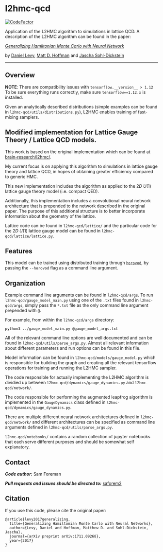 # l2hmc-qcd

[![CodeFactor](https://www.codefactor.io/repository/github/saforem2/l2hmc-qcd/badge)](https://www.codefactor.io/repository/github/saforem2/l2hmc-qcd)

Application of the L2HMC algorithm to simulations in lattice QCD. A description
of the L2HMC algorithm can be found in the paper:

[*Generalizing Hamiltonian Monte Carlo with Neural Network*](https://arxiv.org/abs/1711.09268)

by [Daniel Levy](http://ai.stanford.edu/~danilevy), [Matt D. Hoffman](http://matthewdhoffman.com/) and [Jascha Sohl-Dickstein](sohldickstein.com)

---

## Overview

**NOTE**: There are compatibility issues with `tensorflow.__version__ > 1.12` To be sure everything runs correctly, make sure `tensorflow==1.12.x` is installed.

Given an analytically described distributions (simple examples can be found in
`l2hmc-qcd/utils/distributions.py`), L2HMC enables training of fast-mixing samplers.

## Modified implementation for Lattice Gauge Theory / Lattice QCD models. 

This work is based on the original implementation which can be found at
[brain-research/l2hmc/](https://github.com/brain-research/l2hmc). 

My current focus is on applying this algorithm to simulations in lattice gauge
theory and lattice QCD, in hopes of obtaining greater efficiency compared to
generic HMC.

This new implementation includes the algorithm as applied to the $2D$ $U{(1)}$ lattice gauge theory model (i.e. compact QED).

Additionally, this implementation includes a convolutional neural network
architecture that is prepended to the network described in the original paper.
The purpose of this additional structure is to better incorporate information
about the geometry of the lattice.

Lattice code can be found in `l2hmc-qcd/lattice/` and the particular code for the
$2D$ $U{(1)}$ lattice gauge model can be found in `l2hmc-qcd/lattice/lattice.py`.

## Features

This model can be trained using distributed training through [`horovod`](https://github.com/horovod/horovod), by passing the `--horovod` flag as a command line argument. 

## Organization

Example command line arguments can be found in `l2hmc-qcd/args`. To run `l2hmc-qcd/gauge_model_main.py` using one of the `.txt` files found in `l2hmc-qcd/args`, simply pass the `*.txt` file as the only command line argument prepended with `@`. 

For example, from within the `l2hmc-qcd/args` directory:
```
python3 ../gauge_model_main.py @gauge_model_args.txt
```

All of the relevant command line options are well documented and can be found in `l2hmc-qcd/utils/parse_args.py`. Almost all relevant information about different parameters and run options can be found in this file.

Model information can be found in `l2hmc-qcd/models/gauge_model.py` which is responsible for building the graph and creating all the relevant tensorflow operations for training and running the L2HMC sampler.

The code responsible for actually implementing the L2HMC algorithm is dividied up between `l2hmc-qcd/dynamics/gauge_dynamics.py` and `l2hmc-qcd/network/`.

The code responsible for performing the augmented leapfrog algorithm is implemented in  the `GaugeDynamics` class defined in `l2hmc-qcd/dynamics/gauge_dynamics.py`.

There are multiple different neural network architectures defined in `l2hmc-qcd/network/` and different architectures can be specified as command line arguments defined in `l2hmc-qcd/utils/parse_args.py`.

`l2hmc-qcd/notebooks/` contains a random collection of jupyter notebooks that each serve different purposes and should be somewhat self explanatory.


## Contact

***Code author:*** Sam Foreman

***Pull requests and issues should be directed to:*** [saforem2](http://github.com/saforem2)

## Citation

If you use this code, please cite the original paper:
```
@article{levy2017generalizing,
  title={Generalizing Hamiltonian Monte Carlo with Neural Networks},
  author={Levy, Daniel and Hoffman, Matthew D. and Sohl-Dickstein, Jascha},
  journal={arXiv preprint arXiv:1711.09268},
  year={2017}
}
```
